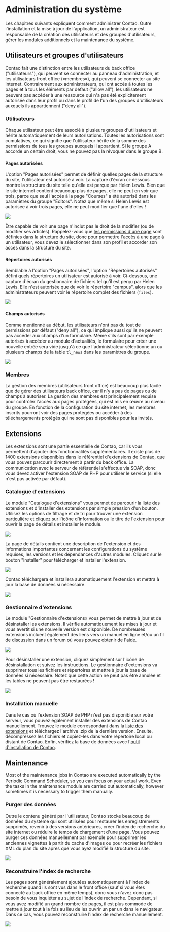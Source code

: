 # Administration du système

Les chapitres suivants expliquent comment administrer Contao. Outre l'installation et la mise à jour de l'application, un administrateur est responsable de la création des utilisateurs et des groupes d'utilisateurs, gérer les modules additionnels et la maintenance du système.


## Utilisateurs et groupes d'utilisateurs

Contao fait une distinction entre les utilisateurs du back office ("utilisateurs"), qui peuvent se connecter au panneau d'administration, et les utilisateurs front office («membres»), qui peuvent se connecter au site internet. Contrairement aux administrateurs, qui ont accès à toutes les pages et à tous les éléments par défaut ("allow all"), les utilisateurs ne peuvent pas accéder à une ressource qui n'a pas été explicitement autorisée dans leur profil ou dans le profil de l'un des groupes d'utilisateurs auxquels ils appartiennent ("deny all").


### Utilisateurs

Chaque utilisateur peut être associé à plusieurs groupes d'utilisateurs et hérite automatiquement de leurs autorisations. Toutes les autorisations sont cumulatives, ce qui signifie que l'utilisateur hérite de la somme des permissions de tous les groupes auxquels il appartient. Si le groupe A accorde un certain droit, vous ne pouvez pas la révoquer dans le groupe B.


#### Pages autorisées

L'option "Pages autorisées" permet de définir quelles pages de la structure du site, l'utilisateur est autorisé à voir. La capture d'écran ci-dessous montre la structure du site telle qu'elle est perçue par Helen Lewis. Bien que le site internet contient beaucoup plus de pages, elle ne peut en voir que trois, parce que seul l'accès à la page "Courses" a été autorisé dans les paramètres du groupe "Editors". Notez que même si Helen Lewis est autorisée à voir trois pages, elle ne peut modifier que l'une d'elles !

![](https://raw.github.com/contao/docs/3.1/manual/en/images/site-structure-hlewis.jpg)

Être capable de voir une page n'inclut pas le droit de la modifier (ou de modifier ses articles). Rappelez-vous que [les permissions d'une page][1] sont définies dans la structure du site, donc pour permettre l'accès à une page à un utilisateur, vous devez le sélectionner dans son profil et accorder son accès dans la structure du site.


#### Répertoires autorisés

Semblable à l'option "Pages autorisées", l'option "Répertoires autorisés" défini quels répertoires un utilisateur est autorisé à voir. Ci-dessous, une capture d'écran du gestionnaire de fichiers tel qu'il est perçu par Helen Lewis. Elle n'est autorisée que de voir le répertoire "campus", alors que les administrateurs peuvent voir le répertoire complet des fichiers (`files`).

![](https://raw.github.com/contao/docs/3.1/manual/en/images/file-manager-hlewis.jpg)


#### Champs autorisés

Comme mentionné au début, les utilisateurs n'ont pas du tout de permissions par défaut ("deny all"), ce qui implique aussi qu'ils ne peuvent pas accéder aux champs d'un formulaire. Même s'ils sont par exemple autorisés à accéder au module d'actualités, le formulaire pour créer une nouvelle entrée sera vide jusqu'à ce que l'administrateur sélectionne un ou plusieurs champs de la table `tl_news` dans les paramètres du groupe.

![](https://raw.github.com/contao/docs/3.1/manual/en/images/allowed-fields.jpg)


### Membres

La gestion des membres (utilisateurs front office) est beaucoup plus facile que de gérer des utilisateurs back office, car il n'y a pas de pages ou de champs à autoriser. La gestion des membres est principalement requise pour contrôler l'accès aux pages protégées, qui est mis en œuvre au niveau du groupe. En fonction de la configuration du site internet, les membres inscrits pourront voir des pages protégées ou accéder à des téléchargements protégés qui ne sont pas disponibles pour les invités.


## Extensions

Les extensions sont une partie essentielle de Contao, car ils vous permettent d'ajouter des fonctionnalités supplémentaires. Il existe plus de 1400 extensions disponibles dans le référentiel d'extensions de Contao, que vous pouvez parcourir directement à partir du back office. La communication avec le serveur de référentiel s'effectue via SOAP, donc vous devez activer l'extension SOAP de PHP pour utiliser le service (si elle n'est pas activée par défaut).


### Catalogue d'extensions

Le module "Catalogue d'extensions" vous permet de parcourir la liste des extensions et d'installer des extensions par simple pression d'un bouton. Utilisez les options de filtrage et de tri pour trouver une extension particulière et cliquez sur l'icône d'information ou le titre de l'extension pour ouvrir la page de détails et installer le module.

![](https://raw.github.com/contao/docs/3.1/manual/en/images/extension-list.jpg)

La page de détails contient une description de l'extension et des informations importantes concernant les configurations du système requises, les versions et les dépendances d'autres modules. Cliquez sur le bouton "Installer" pour télécharger et installer l'extension.

![](https://raw.github.com/contao/docs/3.1/manual/en/images/extension-details.jpg)

Contao téléchargera et installera automatiquement l'extension et mettra à jour la base de données si nécessaire.

![](https://raw.github.com/contao/docs/3.1/manual/en/images/extension-install.jpg)


### Gestionnaire d'extensions

Le module "Gestionnaire d'extensions» vous permet de mettre à jour et de désinstaller les extensions. Il vérifie automatiquement les mises à jour et vous avertit si une nouvelle version est disponible. De nombreuses extensions incluent également des liens vers un manuel en ligne et/ou un fil de discussion dans un forum où vous pouvez obtenir de l'aide.

![](https://raw.github.com/contao/docs/3.1/manual/en/images/extension-manager.jpg)

Pour désinstaller une extension, cliquez simplement sur l'icône de désinstallation et suivez les instructions. Le gestionnaire d'extensions va supprimer tous les fichiers et répertoires et mettre à jour la base de données si nécessaire. Notez que cette action ne peut pas être annulée et les tables ne peuvent pas être restaurées !

![](https://raw.github.com/contao/docs/3.1/manual/en/images/extension-uninstall.jpg)


### Installation manuelle

Dans le cas où l'extension SOAP de PHP n'est pas disponible sur votre serveur, vous pouvez également installer des extensions de Contao manuellement. Trouvez le module correspondant dans la [liste des extensions][2] et téléchargez l'archive .zip de la dernière version. Ensuite, décompressez les fichiers et copiez-les dans votre répertoire local ou distant de Contao. Enfin, vérifiez la base de données avec l'[outil d'installation de Contao][3].


## Maintenance

Most of the maintenance jobs in Contao are executed automatically by the
Periodic Command Scheduler, so you can focus on your actual work. Even the tasks
in the maintenance module are carried out automatically, however sometimes it is
necessary to trigger them manually.


### Purger des données

Outre le contenu généré par l'utilisateur, Contao stocke beaucoup de données du système qui sont utilisées pour restaurer les enregistrements supprimés, revenir à des versions antérieures, créer l'index de recherche du site internet ou réduire le temps de chargement d'une page. Vous pouvez purger ces données manuellement par exemple pour supprimer les anciennes vignettes à partir du cache d'images ou pour recréer les fichiers XML du plan du site après que vous ayez modifié la structure du site.

![](https://raw.github.com/contao/docs/3.1/manual/en/images/purge-data.jpg)


### Reconstruire l'index de recherche

Les pages sont généralement ajoutées automatiquement à l'index de recherche quand ils sont vus dans le front office (sauf si vous êtes connecté au back office en même temps), donc vous n'avez donc pas besoin de vous inquiéter au sujet de l'index de recherche. Cependant, si vous avez modifié un grand nombre de pages, il est plus commode de mettre à jour tout à la fois au lieu de les ouvrir un par un dans le navigateur. Dans ce cas, vous pouvez reconstruire l'index de recherche manuellement.

![](https://raw.github.com/contao/docs/3.1/manual/en/images/rebuild-the-search-index.jpg)


[1]: 03-Managing-pages.md#access-control
[2]: https://contao.org/en/extension-list.html
[3]: 01-Installation.md#the-contao-install-tool
